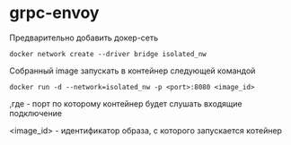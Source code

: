 grpc-envoy
=========

Предварительно добавить докер-сеть

    docker network create --driver bridge isolated_nw
  
Собранный image запускать в контейнер следующей командой

    docker run -d --network=isolated_nw -p <port>:8080 <image_id>
  
,где <port> - порт по которому контейнер будет слушать входящие подключение
    
<image_id> - идентификатор образа, с которого запускается котейнер
  
